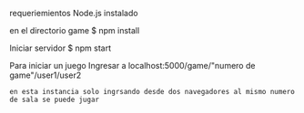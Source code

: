 requeriemientos
	Node.js instalado

en el directorio game 
	$ npm install

Iniciar servidor
	$ npm start 

Para iniciar un juego Ingresar a localhost:5000/game/"numero de game"/user1/user2

	en esta instancia solo ingrsando desde dos navegadores al mismo numero de sala se puede jugar